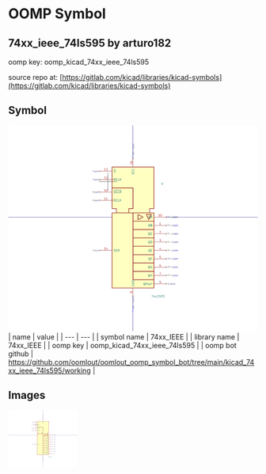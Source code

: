 # OOMP Symbol  
## 74xx_ieee_74ls595  by arturo182  
  
oomp key: oomp_kicad_74xx_ieee_74ls595  
  
source repo at: [https://gitlab.com/kicad/libraries/kicad-symbols](https://gitlab.com/kicad/libraries/kicad-symbols)  
## Symbol  
  
[![working.png](working_600.png)](working.png)  
| name | value | 
| --- | --- | 
| symbol name | 74xx_IEEE | 
| library name | 74xx_IEEE | 
| oomp key | oomp_kicad_74xx_ieee_74ls595 | 
| oomp bot github | https://github.com/oomlout/oomlout_oomp_symbol_bot/tree/main/kicad_74xx_ieee_74ls595/working | 
## Images  
  
[![working.png](working_140.png)](working.png)  
